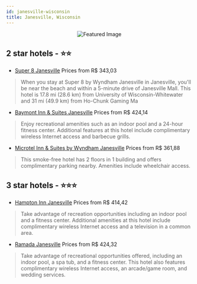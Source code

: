 ```yaml
---
id: janesville-wisconsin
title: Janesville, Wisconsin
---
```


<center><img src="https://i.travelapi.com/hotels/1000000/40000/40000/39997/e86882e7_z.jpg" alt="Featured Image" /></center>


##  2 star hotels - ⭐️⭐️

-    [Super 8 Janesville](https://us.hurb.com/hotels/janesville/super-8-janesville-JNP-JP075556?cmp=18055) Prices from R$ 343,03
   > When you stay at Super 8 by Wyndham Janesville in Janesville, you'll be near the beach and within a 5-minute drive of Janesville Mall. This hotel is 17.8 mi (28.6 km) from University of Wisconsin-Whitewater and 31 mi (49.9 km) from Ho-Chunk Gaming Ma
-    [Baymont Inn & Suites Janesville](https://us.hurb.com/hotels/janesville/baymont-inn-suites-janesville-JNP-JP075553?cmp=18055) Prices from R$ 424,14
   > Enjoy recreational amenities such as an indoor pool and a 24-hour fitness center. Additional features at this hotel include complimentary wireless Internet access and barbecue grills.
-    [Microtel Inn & Suites by Wyndham Janesville](https://us.hurb.com/hotels/janesville/microtel-inn-suites-by-wyndham-janesville-JNP-JP987213?cmp=18055) Prices from R$ 361,88
   > This smoke-free hotel has 2 floors in 1 building and offers complimentary parking nearby. Amenities include wheelchair access.

##  3 star hotels - ⭐️⭐️⭐️

-    [Hampton Inn Janesville](https://us.hurb.com/hotels/janesville/hampton-inn-janesville-JNP-JP028847?cmp=18055) Prices from R$ 414,42
   > Take advantage of recreation opportunities including an indoor pool and a fitness center. Additional amenities at this hotel include complimentary wireless Internet access and a television in a common area.
-    [Ramada Janesville](https://us.hurb.com/hotels/janesville/ramada-janesville-JNP-JP786093?cmp=18055) Prices from R$ 424,32
   > Take advantage of recreational opportunities offered, including an indoor pool, a spa tub, and a fitness center. This hotel also features complimentary wireless Internet access, an arcade/game room, and wedding services.
